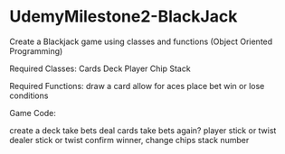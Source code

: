 # UdemyMilestone2-BlackJack

Create a Blackjack game using classes and functions (Object Oriented Programming)

Required Classes:
  Cards
  Deck
  Player
  Chip Stack
  
Required Functions:
  draw a card
  allow for aces
  place bet
  win or lose conditions

Game Code:

  create a deck
  take bets
  deal cards
  take bets again?
  player stick or twist
  dealer stick or twist
  confirm winner, change chips stack number
  
